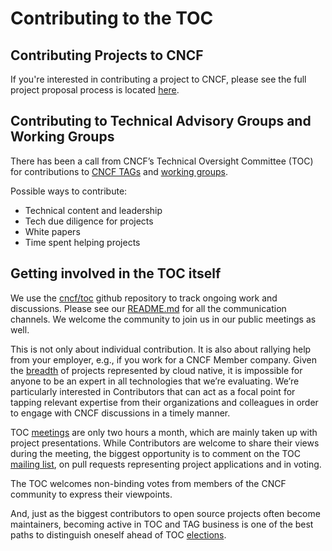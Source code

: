 # Contributing to the TOC

## Contributing Projects to CNCF

If you're interested in contributing a project to CNCF, please see the full project proposal process is located [here](https://github.com/cncf/toc/blob/main/process/README.md).

## Contributing to Technical Advisory Groups and Working Groups

There has been a call from CNCF’s Technical Oversight Committee (TOC) for contributions to [CNCF TAGs](https://github.com/cncf/toc/blob/main/tags/cncf-tags.md) and [working groups](https://github.com/cncf/toc#working-groups).

Possible ways to contribute:

* Technical content and leadership
* Tech due diligence for projects
* White papers
* Time spent helping projects

## Getting involved in the TOC itself

We use the [cncf/toc](https://github.com/cncf/toc/) github repository to track ongoing work and discussions. Please see our [README.md](https://github.com/cncf/toc#readme) for all the communication channels. We welcome the community to join us in our public meetings as well.

This is not only about individual contribution.  It is also about rallying help from your employer, e.g., if you work for a CNCF Member company. Given the [breadth](https://landscape.cncf.io/) of projects represented by cloud native, it is impossible for anyone to be an expert in all technologies that we’re evaluating. We’re particularly interested in Contributors that can act as a focal point for tapping relevant expertise from their organizations and colleagues in order to engage with CNCF discussions in a timely manner.

TOC [meetings](https://github.com/cncf/toc#meeting-time) are only two hours a month, which are mainly taken up with project presentations. While Contributors are welcome to share their views during the meeting, the biggest opportunity is to comment on the TOC [mailing list](https://github.com/cncf/toc#mailing-list), on pull requests representing project applications and in voting.

The TOC welcomes non-binding votes from members of the CNCF community to express their viewpoints.

And, just as the biggest contributors to open source projects often become maintainers, becoming active in TOC and TAG business is one of the best paths to distinguish oneself ahead of TOC [elections](https://github.com/cncf/toc/blob/main/operations/election-schedule.md).
